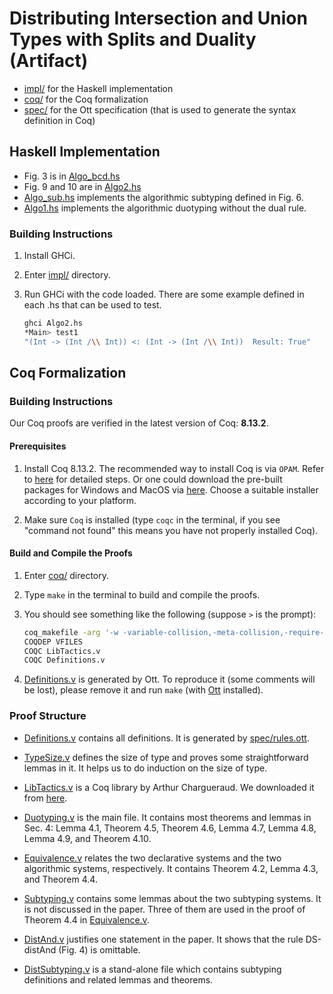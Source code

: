 # Distributing Intersection and Union Types with Splits and Duality (Artifact)

- [impl/](./impl) for the Haskell implementation
- [coq/](./coq) for the Coq formalization
- [spec/](./spec) for the Ott specification (that is used to generate the syntax
definition in Coq)

## Haskell Implementation

- Fig. 3 is in [Algo_bcd.hs](./impl/Algo_bcd.hs)
- Fig. 9 and 10 are in [Algo2.hs](./impl/Algo2.hs)
- [Algo_sub.hs](./impl/Algo_sub.hs) implements the algorithmic subtyping defined
in Fig. 6.
- [Algo1.hs](./impl/Algo1.hs) implements the algorithmic duotyping without the
dual rule.

### Building Instructions

1. Install GHCi.
2. Enter [impl/](./impl) directory.
3. Run GHCi with the code loaded. There are some example defined in each .hs
that can be used to test.

   ```sh
   ghci Algo2.hs
   *Main> test1
   "(Int -> (Int /\\ Int)) <: (Int -> (Int /\\ Int))  Result: True"
   ```


## Coq Formalization

### Building Instructions

Our Coq proofs are verified in the latest version of Coq: **8.13.2**.

#### Prerequisites

1. Install Coq 8.13.2.
   The recommended way to install Coq is via `OPAM`. Refer to
   [here](https://coq.inria.fr/opam/www/using.html) for detailed steps. Or one could
   download the pre-built packages for Windows and MacOS via
   [here](https://github.com/coq/coq/releases/tag/V8.13.2). Choose a suitable installer
   according to your platform.

2. Make sure `Coq` is installed (type `coqc` in the terminal, if you see "command
   not found" this means you have not properly installed Coq).

#### Build and Compile the Proofs

1. Enter [coq/](./coq) directory.

2. Type `make` in the terminal to build and compile the proofs.

3. You should see something like the following (suppose `>` is the prompt):
   ```sh
   coq_makefile -arg '-w -variable-collision,-meta-collision,-require-in-module' -f _CoqProject -o CoqSrc.mk
   COQDEP VFILES
   COQC LibTactics.v
   COQC Definitions.v
   ```
4. [Definitions.v](./coq/Definitions.v) is generated by Ott. To reproduce it (some comments will be
lost), please remove it and run `make` (with [Ott](https://github.com/ott-lang/ott) installed).

### Proof Structure

- [Definitions.v](./coq/Definitions.v) contains all definitions. It is generated
by [spec/rules.ott](spec/rules.ott).

- [TypeSize.v](./coq/TypeSize.v) defines the size of type and proves some
straightforward lemmas in it. It helps us to do induction on the size of type.

- [LibTactics.v](./coq/LibTactics.v) is a Coq library by Arthur Chargueraud.
We downloaded it from [here](http://gallium.inria.fr/~fpottier/ssphs/LibTactics.html).

- [Duotyping.v](./coq/Duotyping.v) is the main file. It contains most theorems
and lemmas in Sec. 4: Lemma 4.1, Theorem 4.5, Theorem 4.6, Lemma 4.7, Lemma 4.8,
Lemma 4.9, and Theorem 4.10.

- [Equivalence.v](./coq/Equivalence.v) relates the two declarative systems and
the two algorithmic systems, respectively.
It contains Theorem 4.2, Lemma 4.3, and Theorem 4.4.

- [Subtyping.v](./coq/Subtyping.v) contains some lemmas about the two subtyping
systems. It is not discussed in the paper. Three of them are used in the
proof of Theorem 4.4 in [Equivalence.v](./coq/Equivalence.v).

- [DistAnd.v](./coq/DistAnd.v) justifies one statement in the paper. It shows
that the rule DS-distAnd (Fig. 4) is omittable.

- [DistSubtyping.v](.coq/DistSubtyping.v) is a stand-alone file which contains
subtyping definitions and related lemmas and theorems.
